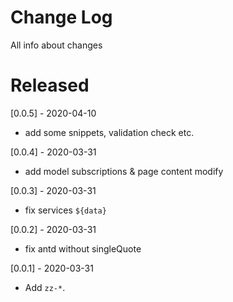 # Change Log

All info about changes

# Released

[0.0.5] - 2020-04-10

- add some snippets, validation check etc.

[0.0.4] - 2020-03-31

- add model subscriptions & page content modify

[0.0.3] - 2020-03-31

- fix services `${data}`

[0.0.2] - 2020-03-31

- fix antd without singleQuote

[0.0.1] - 2020-03-31

- Add `zz-*`.
